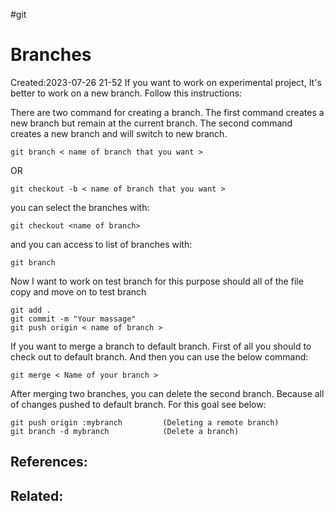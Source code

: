 #git
# Branches
Created:2023-07-26 21-52
If you want to work on experimental project, It's better to work on a new branch. Follow this instructions:

There are two command for creating a branch. The first command creates a new branch but remain at the current branch. The second command creates a new branch and will switch to new branch.

```git
git branch < name of branch that you want >
```
OR
```git
git checkout -b < name of branch that you want >
```

you can select the branches with:
```
git checkout <name of branch>
```
and you can access to list of branches with:

```
git branch
```

Now I want to work on test branch for this purpose should all of the file copy and move on to test branch 
```git
git add . 
git commit -m "Your massage"
git push origin < name of branch >
```


If you want to merge a branch to default branch. First of all you should to check out to default branch. And then you can use the below command:
```git
git merge < Name of your branch >
```


After merging two branches, you can delete the second branch. Because all of changes pushed to default branch. For this goal see below:
```git
git push origin :mybranch         (Deleting a remote branch)
git branch -d mybranch            (Delete a branch)
```




## References:

## Related:



